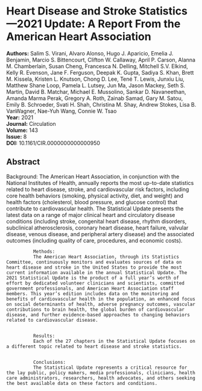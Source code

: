 # Heart Disease and Stroke Statistics—2021 Update: A Report From the American Heart Association

**Authors:** Salim S. Virani, Alvaro Alonso, Hugo J. Aparicio, Emelia J. Benjamin, Marcio S. Bittencourt, Clifton W. Callaway, April P. Carson, Alanna M. Chamberlain, Susan Cheng, Francesca N. Delling, Mitchell S.V. Elkind, Kelly R. Evenson, Jane F. Ferguson, Deepak K. Gupta, Sadiya S. Khan, Brett M. Kissela, Kristen L. Knutson, Chong D. Lee, Tené T. Lewis, Junxiu Liu, Matthew Shane Loop, Pamela L. Lutsey, Jun Ma, Jason Mackey, Seth S. Martin, David B. Matchar, Michael E. Mussolino, Sankar D. Navaneethan, Amanda Marma Perak, Gregory A. Roth, Zainab Samad, Gary M. Satou, Emily B. Schroeder, Svati H. Shah, Christina M. Shay, Andrew Stokes, Lisa B. VanWagner, Nae-Yuh Wang, Connie W. Tsao  
**Year:** 2021  
**Journal:** Circulation  
**Volume:** 143  
**Issue:** 8  
**DOI:** 10.1161/CIR.0000000000000950  

## Abstract
Background:
              The American Heart Association, in conjunction with the National Institutes of Health, annually reports the most up-to-date statistics related to heart disease, stroke, and cardiovascular risk factors, including core health behaviors (smoking, physical activity, diet, and weight) and health factors (cholesterol, blood pressure, and glucose control) that contribute to cardiovascular health. The Statistical Update presents the latest data on a range of major clinical heart and circulatory disease conditions (including stroke, congenital heart disease, rhythm disorders, subclinical atherosclerosis, coronary heart disease, heart failure, valvular disease, venous disease, and peripheral artery disease) and the associated outcomes (including quality of care, procedures, and economic costs).
            
            
              Methods:
              The American Heart Association, through its Statistics Committee, continuously monitors and evaluates sources of data on heart disease and stroke in the United States to provide the most current information available in the annual Statistical Update. The 2021 Statistical Update is the product of a full year’s worth of effort by dedicated volunteer clinicians and scientists, committed government professionals, and American Heart Association staff members. This year’s edition includes data on the monitoring and benefits of cardiovascular health in the population, an enhanced focus on social determinants of health, adverse pregnancy outcomes, vascular contributions to brain health, the global burden of cardiovascular disease, and further evidence-based approaches to changing behaviors related to cardiovascular disease.
            
            
              Results:
              Each of the 27 chapters in the Statistical Update focuses on a different topic related to heart disease and stroke statistics.
            
            
              Conclusions:
              The Statistical Update represents a critical resource for the lay public, policy makers, media professionals, clinicians, health care administrators, researchers, health advocates, and others seeking the best available data on these factors and conditions.

